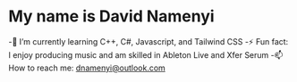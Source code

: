 # My name is David Namenyi 

-🌱 I’m currently learning C++, C#, Javascript, and Tailwind CSS
-⚡ Fun fact: I enjoy producing music and am skilled in Ableton Live and Xfer Serum
-📫 How to reach me: dnamenyi@outlook.com

<!--
**dnamenyi/dnamenyi** is a ✨ _special_ ✨ repository because its `README.md` (this file) appears on your GitHub profile.

Here are some ideas to get you started:

- 🔭 I’m currently working on ...
- 🌱 I’m currently learning ...
- 👯 I’m looking to collaborate on ...
- 🤔 I’m looking for help with ...
- 💬 Ask me about ...
- 📫 How to reach me: ...
- 😄 Pronouns: ...
- ⚡ Fun fact: ...
-->
